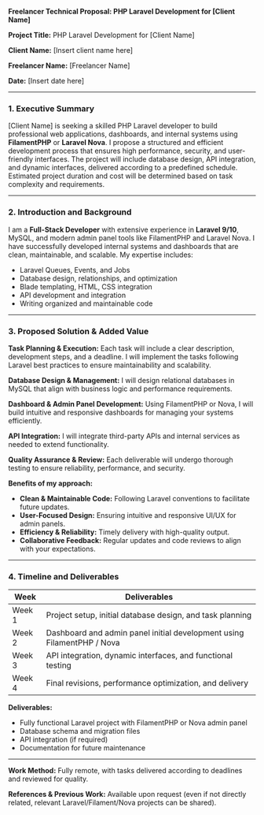 **Freelancer Technical Proposal: PHP Laravel Development for [Client Name]**

**Project Title:** PHP Laravel Development for [Client Name]

**Client Name:** [Insert client name here]

**Freelancer Name:** [Freelancer Name]

**Date:** [Insert date here]

---

### 1. Executive Summary

[Client Name] is seeking a skilled PHP Laravel developer to build professional web applications, dashboards, and internal systems using **FilamentPHP** or **Laravel Nova**. I propose a structured and efficient development process that ensures high performance, security, and user-friendly interfaces. The project will include database design, API integration, and dynamic interfaces, delivered according to a predefined schedule. Estimated project duration and cost will be determined based on task complexity and requirements.

---

### 2. Introduction and Background

I am a **Full-Stack Developer** with extensive experience in **Laravel 9/10**, MySQL, and modern admin panel tools like FilamentPHP and Laravel Nova. I have successfully developed internal systems and dashboards that are clean, maintainable, and scalable. My expertise includes:

* Laravel Queues, Events, and Jobs
* Database design, relationships, and optimization
* Blade templating, HTML, CSS integration
* API development and integration
* Writing organized and maintainable code

---

### 3. Proposed Solution & Added Value

**Task Planning & Execution:** Each task will include a clear description, development steps, and a deadline. I will implement the tasks following Laravel best practices to ensure maintainability and scalability.

**Database Design & Management:** I will design relational databases in MySQL that align with business logic and performance requirements.

**Dashboard & Admin Panel Development:** Using FilamentPHP or Nova, I will build intuitive and responsive dashboards for managing your systems efficiently.

**API Integration:** I will integrate third-party APIs and internal services as needed to extend functionality.

**Quality Assurance & Review:** Each deliverable will undergo thorough testing to ensure reliability, performance, and security.

**Benefits of my approach:**

* **Clean & Maintainable Code:** Following Laravel conventions to facilitate future updates.
* **User-Focused Design:** Ensuring intuitive and responsive UI/UX for admin panels.
* **Efficiency & Reliability:** Timely delivery with high-quality output.
* **Collaborative Feedback:** Regular updates and code reviews to align with your expectations.

---

### 4. Timeline and Deliverables

| Week   | Deliverables                                                           |
| ------ | ---------------------------------------------------------------------- |
| Week 1 | Project setup, initial database design, and task planning              |
| Week 2 | Dashboard and admin panel initial development using FilamentPHP / Nova |
| Week 3 | API integration, dynamic interfaces, and functional testing            |
| Week 4 | Final revisions, performance optimization, and delivery                |

**Deliverables:**

* Fully functional Laravel project with FilamentPHP or Nova admin panel
* Database schema and migration files
* API integration (if required)
* Documentation for future maintenance

---
**Work Method:** Fully remote, with tasks delivered according to deadlines and reviewed for quality.

**References & Previous Work:** Available upon request (even if not directly related, relevant Laravel/Filament/Nova projects can be shared).

